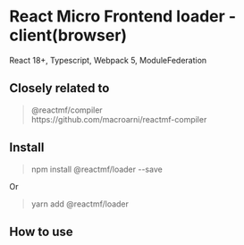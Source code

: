 # React Micro Frontend loader - client(browser)
React 18+, Typescript, Webpack 5, ModuleFederation

## Сlosely related to
<blockquote>
  @reactmf/compiler
  <br>
  https://github.com/macroarni/reactmf-compiler
</blockquote>

## Install
<blockquote>
  npm install @reactmf/loader --save
</blockquote>
Or
<blockquote>
  yarn add @reactmf/loader
</blockquote>

## How to use
